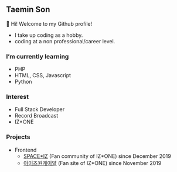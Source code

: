 ## Taemin Son
👋 Hi! Welcome to my Github profile!
- I take up coding as a hobby.
- coding at a non professional/career level.

### I’m currently learning
- PHP
- HTML, CSS, Javascript
- Python

### Interest
- Full Stack Developer
- Record Broadcast
- IZ\*ONE

### Projects
- Frontend
  - [SPACE*IZ](https://wiz-one.co.kr/) (Fan community of IZ\*ONE) since December 2019
  - [아이즈원케이알](https://iz-one.kr/) (Fan site of IZ\*ONE) since November 2019
